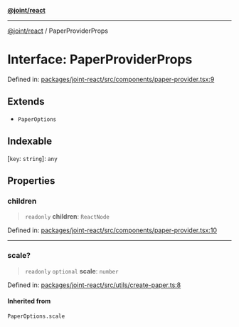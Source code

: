 [**@joint/react**](../README.md)

***

[@joint/react](../README.md) / PaperProviderProps

# Interface: PaperProviderProps

Defined in: [packages/joint-react/src/components/paper-provider.tsx:9](https://github.com/samuelgja/joint/blob/9749094e6efe2db40c6881d5ffe1569d905db73f/packages/joint-react/src/components/paper-provider.tsx#L9)

## Extends

- `PaperOptions`

## Indexable

\[`key`: `string`\]: `any`

## Properties

### children

> `readonly` **children**: `ReactNode`

Defined in: [packages/joint-react/src/components/paper-provider.tsx:10](https://github.com/samuelgja/joint/blob/9749094e6efe2db40c6881d5ffe1569d905db73f/packages/joint-react/src/components/paper-provider.tsx#L10)

***

### scale?

> `readonly` `optional` **scale**: `number`

Defined in: [packages/joint-react/src/utils/create-paper.ts:8](https://github.com/samuelgja/joint/blob/9749094e6efe2db40c6881d5ffe1569d905db73f/packages/joint-react/src/utils/create-paper.ts#L8)

#### Inherited from

`PaperOptions.scale`
